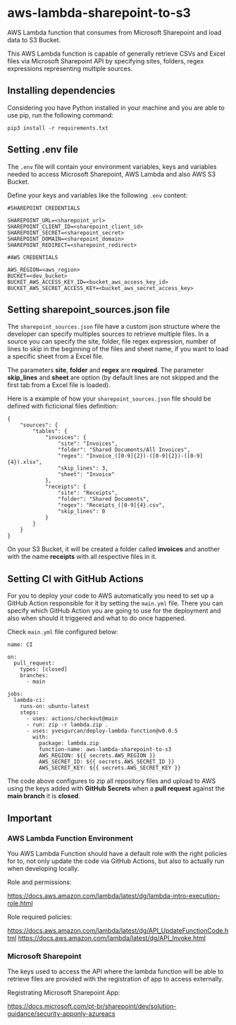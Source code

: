 # aws-lambda-sharepoint-to-s3
AWS Lambda function that consumes from Microsoft Sharepoint and load data to S3 Bucket. 

This AWS Lambda function is capable of generally retrieve CSVs and Excel files via Microsoft Sharepoint API by specifying sites, folders, regex expressions representing multiple sources.

## Installing dependencies
Considering you have Python installed in your machine and you are able to use pip, run the following command:

`pip3 install -r requirements.txt`


## Setting .env file

The `.env` file will contain your environment variables, keys and variables needed to access Microsoft Sharepoint, AWS Lambda and also AWS S3 Bucket.

Define your keys and variables like the following `.env` content: 
```
#SHAREPOINT CREDENTIALS

SHAREPOINT_URL=<sharepoint_url>
SHAREPOINT_CLIENT_ID=<sharepoint_client_id>
SHAREPOINT_SECRET=<sharepoint_secret>
SHAREPOINT_DOMAIN=<sharepoint_domain>
SHAREPOINT_REDIRECT=<sharepoint_redirect>

#AWS CREDENTIALS

AWS_REGION=<aws_region>
BUCKET=<dev_bucket>
BUCKET_AWS_ACCESS_KEY_ID=<bucket_aws_access_key_id>
BUCKET_AWS_SECRET_ACCESS_KEY=<bucket_aws_secret_access_key>
```

## Setting sharepoint_sources.json file

The `sharepoint_sources.json` file have a custom json structure where the developer can specify multiples sources to retrieve multiple files. In a source you can specify the site, folder, file regex expression, number of lines to skip in the beginning of the files and sheet name, if you want to load a specific sheet from a Excel file.

The parameters __site__, __folder__ and __regex__ are __required__. The parameter __skip_lines__ and __sheet__ are option (by default lines are not skipped and the first tab from a Excel file is loaded).

Here is a example of how your `sharepoint_sources.json` file should be defined with ficticional files definition:
```
{
    "sources": {
        "tables": {
            "invoices": {
                "site": "Invoices",
                "folder": "Shared Documents/All Invoices",
                "regex": "Invoice_([0-9]{2})-([0-9]{2})-([0-9]{4}).xlsx",
                "skip_lines": 3,
                "sheet": "Invoice" 
            },
            "receipts": {
                "site": "Receipts",
                "folder": "Shared Documents",
                "regex": "Receipts_([0-9]{4}.csv",
                "skip_lines": 0
            }
        }
    }
}
```

On your S3 Bucket, it will be created a folder called __invoices__ and another with the name __receipts__ with all respective files in it.

## Setting CI with GitHub Actions

For you to deploy your code to AWS automatically you need to set up a GitHub Action responsible for it by setting the `main.yml` file. There you can specify which GitHub Action you are going to use for the deployment and also when should it triggered and what to do once happened. 

Check `main.yml` file configured below: 

```
name: CI

on:
  pull_request:
    types: [closed]
    branches:
      - main

jobs:
  lambda-ci:
    runs-on: ubuntu-latest
    steps:
      - uses: actions/checkout@main
      - run: zip -r lambda.zip .
      - uses: yvesgurcan/deploy-lambda-function@v0.0.5
        with:
          package: lambda.zip
          function-name: aws-lambda-sharepoint-to-s3
          AWS_REGION: ${{ secrets.AWS_REGION }}
          AWS_SECRET_ID: ${{ secrets.AWS_SECRET_ID }}
          AWS_SECRET_KEY: ${{ secrets.AWS_SECRET_KEY }}
```

The code above configures to zip all repository files and upload to AWS using the keys added with __GitHub Secrets__ when a __pull request__ against the __main branch__ it is __closed__.

## Important

### AWS Lambda Function Environment
You AWS Lambda Function should have a default role with the right policies for to, not only update the code via GitHub Actions, but also to actually run when developing locally.

Role and permissions:

<https://docs.aws.amazon.com/lambda/latest/dg/lambda-intro-execution-role.html>

Role required policies:

<https://docs.aws.amazon.com/lambda/latest/dg/API_UpdateFunctionCode.html>
<https://docs.aws.amazon.com/lambda/latest/dg/API_Invoke.html>

### Microsoft Sharepoint
The keys used to access the API where the lambda function will be able to retrieve files are provided with the registration of app to access externally.

Registrating Microsoft Sharepoint App:

<https://docs.microsoft.com/pt-br/sharepoint/dev/solution-guidance/security-apponly-azureacs>
